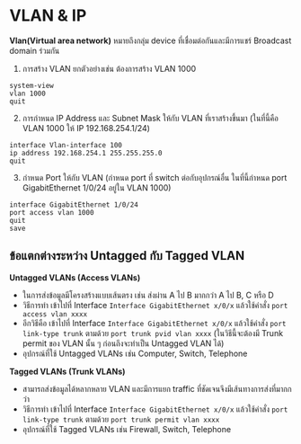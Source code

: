 # VLAN & IP

**Vlan(Virtual area network)** หมายถึงกลุ่ม device ที่เชื่อมต่อกันและมีการแชร์ Broadcast domain ร่วมกัน

1. การสร้าง VLAN ยกตัวอย่างเช่น ต้องการสร้าง VLAN 1000
~~~
system-view
vlan 1000
quit
~~~
2. การกำหนด IP Address และ Subnet Mask ให้กับ VLAN ที่เราสร้างขึ้นมา (ในที่นี้คือ VLAN 1000 ให้ IP 192.168.254.1/24)
~~~
interface Vlan-interface 100
ip address 192.168.254.1 255.255.255.0
quit
~~~
3. กำหนด Port ให้กับ VLAN (กำหนด port ที่ switch ต่อกับอุปกรณ์อื่น ในที่นี้กำหนด port GigabitEthernet 1/0/24 อยู่ใน VLAN 1000)
~~~
interface GigabitEthernet 1/0/24
port access vlan 1000
quit
save
~~~
## ข้อแตกต่างระหว่าง Untagged กับ Tagged VLAN
**Untagged VLANs (Access VLANs)**
- ในการส่งข้อมูลมีโครงสร้างแบบเส้นตรง เช่น ส่งผ่าน A ไป B มากกว่า A ไป B, C หรือ D
- วิธีการทำ เข้าไปที่ Interface `Interface GigabitEthernet x/0/x` แล้วใช้คำสั่ง `port access vlan xxxx`
- อีกวิธีคือ เข้าไปที่ Interface `Interface GigabitEthernet x/0/x` แล้วใช้คำสั่ง `port link-type trunk` ตามด้วย `port trunk pvid vlan xxxx` (ในวิธีนี้จะต้องมี Trunk permit ของ VLAN นั้น ๆ ก่อนถึงจะทำเป็น Untagged VLAN ได้)
- อุปกรณ์ที่ใช้ Untagged VLANs เช่น Computer, Switch, Telephone

**Tagged VLANs (Trunk VLANs)**
- สามารถส่งข้อมูลได้หลากหลาย VLAN และมีการแยก traffic ที่ชัดเจนจึงมีเส้นทางการส่งที่มากกว่า
- วิธีการทำ เข้าไปที่ Interface `Interface GigabitEthernet x/0/x` แล้วใช้คำสั่ง `port link-type trunk` ตามด้วย `port trunk permit vlan xxxx`
- อุปกรณ์ที่ใช้ Tagged VLANs เช่น Firewall, Switch, Telephone 
